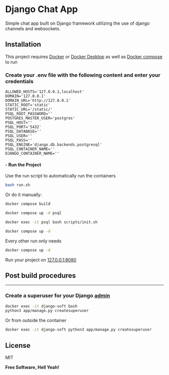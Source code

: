 # Django Chat App

Simple chat app built on Django framework utilizing the use of django channels and websockets.

## Installation

This project requires [Docker](https://docs.docker.com/engine/install/) or [Docker Desktop](https://docs.docker.com/desktop/) as well as [Docker compose](https://docs.docker.com/compose/) to run

### Create your .env file with the following content and enter your credentials
```
ALLOWED_HOSTS='127.0.0.1,localhost'
DOMAIN='127.0.0.1'
DOMAIN_URL='http://127.0.0.1'
STATIC_ROOT='static'
STATIC_URL='/static/'
PSQL_ROOT_PASSWORD=''
POSTGRES_MASTER_USER='postgres'
PSQL_HOST=''
PSQL_PORT='5432'
PSQL_DATABASE=''
PSQL_USER=''
PSQL_PASS=''
PSQL_ENGINE='django.db.backends.postgresql'
PSQL_CONTAINER_NAME=''
DJANGO_CONTAINER_NAME=''
```

#### - Run the Project

Use the run script to automatically run the containers
```sh
bash run.sh
```

Or do it manually:

```sh
docker compose build
```
```sh
docker compose up -d psql
```
```sh
docker exec -it psql bash scripts/init.sh
```
```sh
docker compose up -d
```

Every other run only needs
```sh
docker compose up -d
```

Run your project on [127.0.0.1:8080](http://127.0.0.1:8080)

## Post build procedures
--------------------

### Create a superuser for your Django [admin](http://127.0.0.1:8080/admin)

```sh
docker exec -it django-soft bash
python3 app/manage.py createsuperuser
```
Or from outside the container
```sh
docker exec -it django-soft python3 app/manage.py createsuperuser 
```


## License

MIT

**Free Software, Hell Yeah!**

[//]: # (These are reference links used in the body of this note and get stripped out when the markdown processor does its job. There is no need to format nicely because it shouldn't be seen. Thanks SO - http://stackoverflow.com/questions/4823468/store-comments-in-markdown-syntax)

   [dill]: <https://github.com/joemccann/dillinger>
   [git-repo-url]: <https://github.com/joemccann/dillinger.git>
   [john gruber]: <http://daringfireball.net>
   [df1]: <http://daringfireball.net/projects/markdown/>
   [markdown-it]: <https://github.com/markdown-it/markdown-it>
   [Ace Editor]: <http://ace.ajax.org>
   [node.js]: <http://nodejs.org>
   [Twitter Bootstrap]: <http://twitter.github.com/bootstrap/>
   [jQuery]: <http://jquery.com>
   [@tjholowaychuk]: <http://twitter.com/tjholowaychuk>
   [express]: <http://expressjs.com>
   [AngularJS]: <http://angularjs.org>
   [Gulp]: <http://gulpjs.com>

   [PlDb]: <https://github.com/joemccann/dillinger/tree/master/plugins/dropbox/README.md>
   [PlGh]: <https://github.com/joemccann/dillinger/tree/master/plugins/github/README.md>
   [PlGd]: <https://github.com/joemccann/dillinger/tree/master/plugins/googledrive/README.md>
   [PlOd]: <https://github.com/joemccann/dillinger/tree/master/plugins/onedrive/README.md>
   [PlMe]: <https://github.com/joemccann/dillinger/tree/master/plugins/medium/README.md>
   [PlGa]: <https://github.com/RahulHP/dillinger/blob/master/plugins/googleanalytics/README.md>
